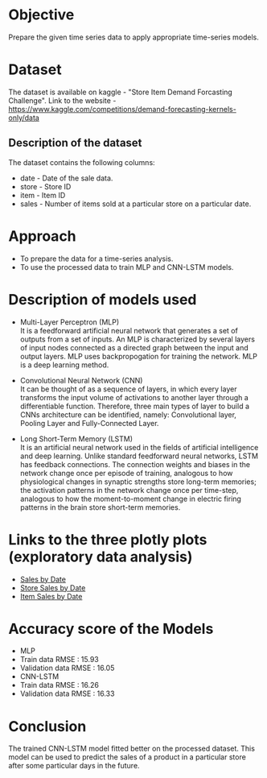 # Objective
Prepare the given time series data to apply appropriate time-series models. 

# Dataset
The dataset is available on kaggle - "Store Item Demand Forcasting Challenge".
Link to the website - https://www.kaggle.com/competitions/demand-forecasting-kernels-only/data

## Description of the dataset
The dataset contains the following columns:
* date - Date of the sale data.
* store - Store ID
* item - Item ID
* sales - Number of items sold at a particular store on a particular date. 

# Approach
* To prepare the data for a time-series analysis.
* To use the processed data to train MLP and CNN-LSTM models. 

# Description of models used
* Multi-Layer Perceptron (MLP) <br>
It is a feedforward artificial neural network that generates a set of outputs from a set of inputs. An MLP is characterized by several layers of input nodes connected as a directed graph between the input and output layers. MLP uses backpropogation for training the network. MLP is a deep learning method.

* Convolutional Neural Network (CNN) <br>
It can be thought of as a sequence of layers, in which every layer transforms the input volume of activations to another layer through a differentiable function. Therefore, three main types of layer to build a CNNs architecture can be identified, namely: Convolutional layer, Pooling Layer and Fully-Connected Layer.

* Long Short-Term Memory (LSTM) <br>
It is an artificial neural network used in the fields of artificial intelligence and deep learning. Unlike standard feedforward neural networks, LSTM has feedback connections. The connection weights and biases in the network change once per episode of training, analogous to how physiological changes in synaptic strengths store long-term memories; the activation patterns in the network change once per time-step, analogous to how the moment-to-moment change in electric firing patterns in the brain store short-term memories.

# Links to the three plotly plots (exploratory data analysis) 
* [Sales by Date](https://aswinbalamurugan.github.io/DL_sales_forcast/plots/sales_by_date.html)
* [Store Sales by Date](https://aswinbalamurugan.github.io/DL_sales_forcast/plots/store_sales_by_date.html)
* [Item Sales by Date](https://aswinbalamurugan.github.io/DL_sales_forcast/plots/item_sales_by_date.html)

# Accuracy score of the Models
* MLP
* Train data RMSE : 15.93
* Validation data RMSE : 16.05
* CNN-LSTM
* Train data RMSE : 16.26
* Validation data RMSE : 16.33

# Conclusion
The trained CNN-LSTM model fitted better on the processed dataset. This model can be used to predict the sales of a product in a particular store after some particular days in the future. 
